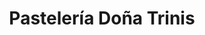 ---
title: "Pastelería Doña Trinis"
url: /san-lucas-toliman/pasteleria-dona-trinis/
shop: Konditorei
---